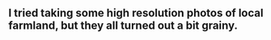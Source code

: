 ## I tried taking some high resolution photos of local farmland, but they all turned out a bit grainy.
